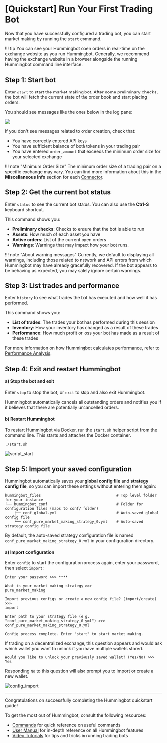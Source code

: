 # [Quickstart] Run Your First Trading Bot

Now that you have successfully configured a trading bot, you can start market making by running the `start` command.

!!! tip
    You can see your Hummingbot open orders in real-time on the exchange website as you run Hummingbot. Generally, we recommend having the exchange website in a browser alongside the running Hummingbot command line interface.

## Step 1: Start bot

Enter `start` to start the market making bot. After some preliminary checks, the bot will fetch the current state of the order book and start placing orders.

You should see messages like the ones below in the log pane:

![](/assets/img/running-bot.png)

If you don't see messages related to order creation, check that:

* You have correctly entered API keys
* You have sufficient balance of both tokens in your trading pair
* You have entered `order_amount` that exceeds the minimum order size for your selected exchange

!!! note "Minimum Order Size"
    The minimum order size of a trading pair on a specific exchange may vary. You can find more information about this in the **Miscellaneous Info** section for each [Connector](/connectors).

## Step 2: Get the current bot status

Enter `status` to see the current bot status. You can also use the **Ctrl-S** keyboard shortcut.

This command shows you:

* **Preliminary checks**: Checks to ensure that the bot is able to run
* **Assets**: How much of each asset you have
* **Active orders**: List of the current open orders
* **Warnings**: Warnings that may impact how your bot runs.

!!! note "About warning messages"
    Currently, we default to displaying all warnings, including those related to network and API errors from which Hummingbot may have already gracefully recovered. If the bot appears to be behaving as expected, you may safely ignore certain warnings.

## Step 3: List trades and performance

Enter `history` to see what trades the bot has executed and how well it has performed.

This command shows you:

* **List of trades**: The trades your bot has performed during this session
* **Inventory**: How your inventory has changed as a result of these trades
* **Performance**: How much profit or loss your bot has made as a result of these trades

For more information on how Hummingbot calculates performance, refer to [Performance Analysis](/utilities/performance-analysis/).


## Step 4: Exit and restart Hummingbot

#### a) Stop the bot and exit

Enter `stop` to stop the bot, or `exit` to stop and also exit Hummingbot.

Hummingbot automatically cancels all outstanding orders and notifies you if it believes that there are potentially uncancelled orders.

#### b) Restart Hummingbot

To restart Hummingbot via Docker, run the `start.sh` helper script from the command line. This starts and attaches the Docker container.
```
./start.sh
```

![script_start](/assets/img/script_start.gif)

## Step 5: Import your saved configuration

Hummingbot automatically saves your **global config file** and **strategy config file**, so you can import these settings without entering them again:

```
hummingbot_files                                  # Top level folder for your instance
└── hummingbot_conf                               # Folder for configuration files (maps to conf/ folder)
    ├── conf_global.yml                           # Auto-saved global config file
    └── conf_pure_market_making_strategy_0.yml    # Auto-saved strategy config file
```

By default, the auto-saved strategy configuration file is named `conf_pure_market_making_strategy_0.yml` in your configuration directory.

#### a) Import configuration

Enter `config` to start the configuration process again, enter your password, then select `import`:

```
Enter your password >>> ****

What is your market making strategy >>>
pure_market_making

Import previous configs or create a new config file? (import/create) >>>
import

Enter path to your strategy file (e.g. "conf_pure_market_making_strategy_0.yml") >>>
conf_pure_market_making_strategy_0.yml

Config process complete. Enter "start" to start market making.
```

If trading on a decentralized exchange, this question appears and would ask which wallet you want to unlock if you have multiple wallets stored.

```
Would you like to unlock your previously saved wallet? (Yes/No) >>> Yes
```

Responding `No` to this question will also prompt you to import or create a new wallet.

![config_import](/assets/img/quickstart_config_import.gif)

---
Congratulations on successfully completing the Hummingbot quickstart guide!

To get the most out of Hummingbot, consult the following resources:

* [Commands](/commands/client) for quick reference on useful commands
* [User Manual](/manual) for in-depth reference on all Hummingbot features
* [Video Tutorials](https://hummingbot.io/videos/) for tips and tricks in running trading bots
